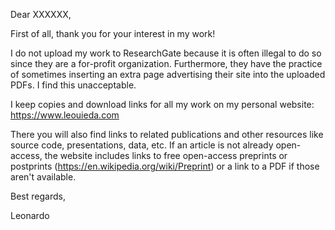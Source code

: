 Dear XXXXXX,

First of all, thank you for your interest in my work!

I do not upload my work to ResearchGate because it is often illegal to do so since they are a for-profit organization. Furthermore, they have the practice of sometimes inserting an extra page advertising their site into the uploaded PDFs. I find this unacceptable.

I keep copies and download links for all my work on my personal website: https://www.leouieda.com

There you will also find links to related publications and other resources like source code, presentations, data, etc. If an article is not already open-access, the website includes links to free open-access preprints or postprints (https://en.wikipedia.org/wiki/Preprint) or a link to a PDF if those aren't available.

Best regards,

Leonardo
